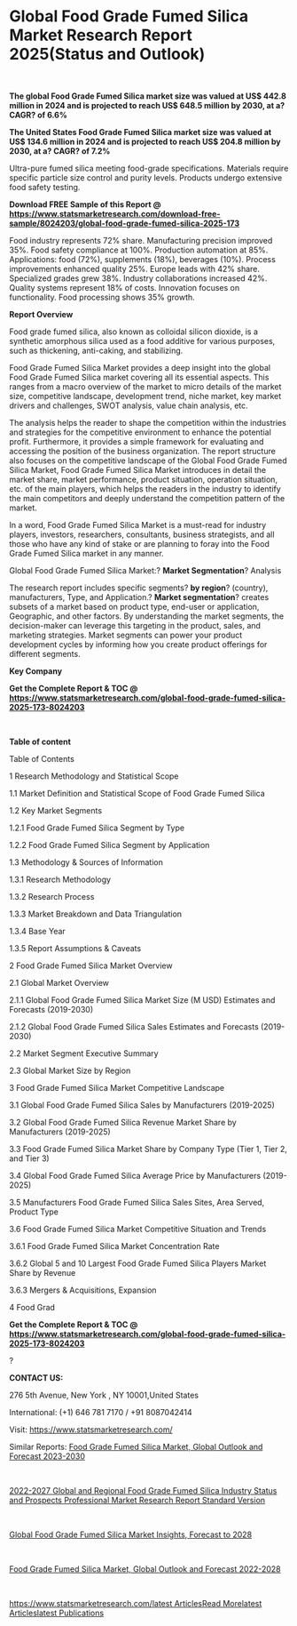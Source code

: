 <h1>Global Food Grade Fumed Silica Market Research Report 2025(Status and Outlook)</h1><br/><p><strong>The global Food Grade Fumed Silica market size was valued at US$ 442.8 million in 2024 and is projected to reach US$ 648.5 million by 2030, at a? <strong>CAGR</strong>? of 6.6%</strong></p>
 
 
 
 <p><strong>The United States Food Grade Fumed Silica market size was valued at US$ 134.6 million in 2024 and is projected to reach US$ 204.8 million by 2030, at a? <strong>CAGR</strong>? of 7.2%</strong></p>
 
 
 
 <p>Ultra-pure fumed silica meeting food-grade specifications. Materials require specific particle size control and purity levels. Products undergo extensive food safety testing.</p>
 
 
 
 <p><strong>Download FREE Sample of this Report @ <a href="https://www.statsmarketresearch.com/download-free-sample/8024203/global-food-grade-fumed-silica-2025-173">https://www.statsmarketresearch.com/download-free-sample/8024203/global-food-grade-fumed-silica-2025-173</a></strong></p>
 
 
 
 <p>Food industry represents 72% share. Manufacturing precision improved 35%. Food safety compliance at 100%. Production automation at 85%. Applications: food (72%), supplements (18%), beverages (10%). Process improvements enhanced quality 25%. Europe leads with 42% share. Specialized grades grew 38%. Industry collaborations increased 42%. Quality systems represent 18% of costs. Innovation focuses on functionality. Food processing shows 35% growth.</p>
 
 
 
 <p><strong>Report Overview</strong></p>
 
 
 
 <p>Food grade fumed silica, also known as colloidal silicon dioxide, is a synthetic amorphous silica used as a food additive for various purposes, such as thickening, anti-caking, and stabilizing.</p>
 
 
 
 <p>Food Grade Fumed Silica Market provides a deep insight into the global Food Grade Fumed Silica market covering all its essential aspects. This ranges from a macro overview of the market to micro details of the market size, competitive landscape, development trend, niche market, key market drivers and challenges, SWOT analysis, value chain analysis, etc.</p>
 
 
 
 <p>The analysis helps the reader to shape the competition within the industries and strategies for the competitive environment to enhance the potential profit. Furthermore, it provides a simple framework for evaluating and accessing the position of the business organization. The report structure also focuses on the competitive landscape of the Global Food Grade Fumed Silica Market, Food Grade Fumed Silica Market introduces in detail the market share, market performance, product situation, operation situation, etc. of the main players, which helps the readers in the industry to identify the main competitors and deeply understand the competition pattern of the market.</p>
 
 
 
 <p>In a word, Food Grade Fumed Silica Market is a must-read for industry players, investors, researchers, consultants, business strategists, and all those who have any kind of stake or are planning to foray into the Food Grade Fumed Silica market in any manner.</p>
 
 
 
 <p>Global Food Grade Fumed Silica Market:? <strong>Market Segmentation</strong>? Analysis</p>
 
 
 
 <p>The research report includes specific segments? <strong>by region</strong>? (country), manufacturers, Type, and Application.? <strong>Market segmentation</strong>? creates subsets of a market based on product type, end-user or application, Geographic, and other factors. By understanding the market segments, the decision-maker can leverage this targeting in the product, sales, and marketing strategies. Market segments can power your product development cycles by informing how you create product offerings for different segments.</p>
 
 
 
 <p><strong>Key Company</strong></p>
 
 
 
 <div><b>Get the Complete Report & TOC @ <a href="https://www.statsmarketresearch.com/global-food-grade-fumed-silica-2025-173-8024203">https://www.statsmarketresearch.com/global-food-grade-fumed-silica-2025-173-8024203</a></b></div>
 
 
 
 <p><br />
 
 <b>Table of content</b></p>
 
 
 
 <p>Table of Contents<br />
 
 1 Research Methodology and Statistical Scope<br />
 
 1.1 Market Definition and Statistical Scope of Food Grade Fumed Silica<br />
 
 1.2 Key Market Segments<br />
 
 1.2.1 Food Grade Fumed Silica Segment by Type<br />
 
 1.2.2 Food Grade Fumed Silica Segment by Application<br />
 
 1.3 Methodology & Sources of Information<br />
 
 1.3.1 Research Methodology<br />
 
 1.3.2 Research Process<br />
 
 1.3.3 Market Breakdown and Data Triangulation<br />
 
 1.3.4 Base Year<br />
 
 1.3.5 Report Assumptions & Caveats<br />
 
 2 Food Grade Fumed Silica Market Overview<br />
 
 2.1 Global Market Overview<br />
 
 2.1.1 Global Food Grade Fumed Silica Market Size (M USD) Estimates and Forecasts (2019-2030)<br />
 
 2.1.2 Global Food Grade Fumed Silica Sales Estimates and Forecasts (2019-2030)<br />
 
 2.2 Market Segment Executive Summary<br />
 
 2.3 Global Market Size by Region<br />
 
 3 Food Grade Fumed Silica Market Competitive Landscape<br />
 
 3.1 Global Food Grade Fumed Silica Sales by Manufacturers (2019-2025)<br />
 
 3.2 Global Food Grade Fumed Silica Revenue Market Share by Manufacturers (2019-2025)<br />
 
 3.3 Food Grade Fumed Silica Market Share by Company Type (Tier 1, Tier 2, and Tier 3)<br />
 
 3.4 Global Food Grade Fumed Silica Average Price by Manufacturers (2019-2025)<br />
 
 3.5 Manufacturers Food Grade Fumed Silica Sales Sites, Area Served, Product Type<br />
 
 3.6 Food Grade Fumed Silica Market Competitive Situation and Trends<br />
 
 3.6.1 Food Grade Fumed Silica Market Concentration Rate<br />
 
 3.6.2 Global 5 and 10 Largest Food Grade Fumed Silica Players Market Share by Revenue<br />
 
 3.6.3 Mergers & Acquisitions, Expansion<br />
 
 4 Food Grad</p>
 
 
 
 <div><b>Get the Complete Report & TOC @ <a href="https://www.statsmarketresearch.com/global-food-grade-fumed-silica-2025-173-8024203">https://www.statsmarketresearch.com/global-food-grade-fumed-silica-2025-173-8024203</a></b></div>
 
 
 
 <p>? </p>
 
 
 
 <p><b>CONTACT US:</b><br />
 
 276 5th Avenue, New York , NY 10001,United States<br />
 
 International: (+1) 646 781 7170 / +91 8087042414<br />
 
 Visit: <a href="https://www.statsmarketresearch.com/">https://www.statsmarketresearch.com/</a><br />
 
 Similar Reports: <a href="https://www.statsmarketresearch.com/global-food-grade-fumed-silica-2025-173-8024203">Food Grade Fumed Silica Market, Global Outlook and Forecast 2023-2030</a><br />
 
 <br />
 
 <a href="https://www.statsmarketresearch.com/global-food-grade-fumed-silica-2025-173-8024203">2022-2027 Global and Regional Food Grade Fumed Silica Industry Status and Prospects Professional Market Research Report Standard Version</a><br />
 
 <br />
 
 <a href="https://www.statsmarketresearch.com/global-food-grade-fumed-silica-2025-173-8024203">Global Food Grade Fumed Silica Market Insights, Forecast to 2028</a><br />
 
 <br />
 
 <a href="https://www.statsmarketresearch.com/global-food-grade-fumed-silica-2025-173-8024203">Food Grade Fumed Silica Market, Global Outlook and Forecast 2022-2028</a><br />
 
 <br />
 
 <a href="https://gyeongbokgung.com">https://www.statsmarketresearch.com/</a><a href="https://hallyeomaritime.com">latest Articles</a><a href="https://jingwansa.com">Read More</a><a href="https://nguoiviet.jp/">latest Articles</a><a href="https://www.intelmarketresearch.com/">latest Publications</a></p>